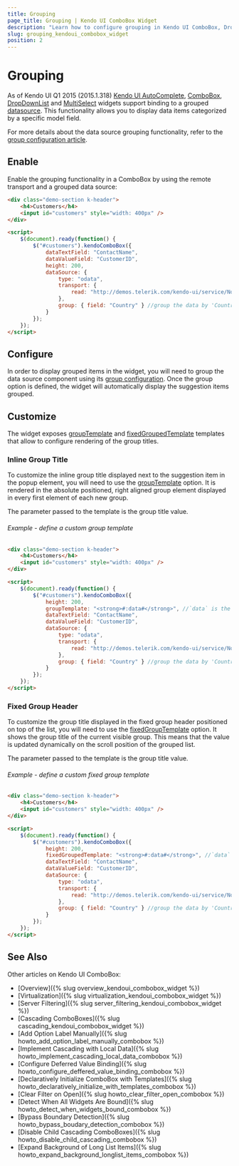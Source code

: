 ```yaml
---
title: Grouping
page_title: Grouping | Kendo UI ComboBox Widget
description: "Learn how to configure grouping in Kendo UI ComboBox, DropDownList, AutoComplete and MultiSelect widgets."
slug: grouping_kendoui_combobox_widget
position: 2
---
```


# Grouping

As of Kendo UI Q1 2015 (2015.1.318) [Kendo UI AutoComplete](http://demos.telerik.com/kendo-ui/autocomplete/index), [ComboBox](http://demos.telerik.com/kendo-ui/combobox/index), [DropDownList](http://demos.telerik.com/kendo-ui/dropdownlist/index) and [MultiSelect](http://demos.telerik.com/kendo-ui/multiselect/index) widgets support binding to a grouped [datasource](http://docs.telerik.com/kendo-ui/framework/datasource/overview). This functionality allows you to display data items categorized by a specific model field. 

For more details about the data source grouping functionality, refer to the [group configuration article](http://docs.telerik.com/kendo-ui/api/javascript/data/datasource#configuration-group).

## Enable

Enable the grouping functionality in a ComboBox by using the remote transport and a grouped data source:

```html
<div class="demo-section k-header">
    <h4>Customers</h4>
    <input id="customers" style="width: 400px" />
</div>

<script>
    $(document).ready(function() {
        $("#customers").kendoComboBox({
            dataTextField: "ContactName",
            dataValueField: "CustomerID",
            height: 200,
            dataSource: {
                type: "odata",
                transport: {
                    read: "http://demos.telerik.com/kendo-ui/service/Northwind.svc/Customers"
                },
                group: { field: "Country" } //group the data by 'Country' field
            }
        });
    });
</script>
```

## Configure

In order to display grouped items in the widget, you will need to group the data source component using its [group configuration](http://docs.telerik.com/kendo-ui/api/javascript/data/datasource#configuration-group). Once the group option is defined, the widget will automatically display the suggestion items grouped.

## Customize

The widget exposes [groupTemplate](http://docs.telerik.com/kendo-ui/api/javascript/ui/combobox#configuration-groupTemplate) and [fixedGroupedTemplate](http://docs.telerik.com/kendo-ui/api/javascript/ui/combobox#configuration-fixedGroupTemplate) templates that allow to configure rendering of the group titles.

### Inline Group Title

To customize the inline group title displayed next to the suggestion item in the popup element, you will need to use the [groupTemplate](http://docs.telerik.com/kendo-ui/api/javascript/ui/combobox#configuration-groupTemplate) option. It is rendered in the absolute positioned, right aligned group element displayed in every first element of each new group.

The parameter passed to the template is the group title value.

###### Example - define a custom group template

```html
<div class="demo-section k-header">
    <h4>Customers</h4>
    <input id="customers" style="width: 400px" />
</div>

<script>
    $(document).ready(function() {
        $("#customers").kendoComboBox({
            height: 200,
            groupTemplate: "<strong>#:data#</strong>", //`data` is the title of the group
            dataTextField: "ContactName",
            dataValueField: "CustomerID",
            dataSource: {
                type: "odata",
                transport: {
                    read: "http://demos.telerik.com/kendo-ui/service/Northwind.svc/Customers"
                },
                group: { field: "Country" } //group the data by 'Country' field
            }
        });
    });
</script>
```

### Fixed Group Header

To customize the group title displayed in the fixed group header positioned on top of the list, you will need to use the [fixedGroupTemplate](http://docs.telerik.com/kendo-ui/api/javascript/ui/combobox#configuration-fixedGroupTemplate) option. It shows the group title of the current visible group. This means that the value is updated dynamically on the scroll position of the grouped list.

The parameter passed to the template is the group title value.

###### Example - define a custom fixed group template

```html
<div class="demo-section k-header">
    <h4>Customers</h4>
    <input id="customers" style="width: 400px" />
</div>

<script>
    $(document).ready(function() {
        $("#customers").kendoComboBox({
            height: 200,
            fixedGroupedTemplate: "<strong>#:data#</strong>", //`data` is the title of the group
            dataTextField: "ContactName",
            dataValueField: "CustomerID",
            dataSource: {
                type: "odata",
                transport: {
                    read: "http://demos.telerik.com/kendo-ui/service/Northwind.svc/Customers"
                },
                group: { field: "Country" } //group the data by 'Country' field
            }
        });
    });
</script>
```

## See Also

Other articles on Kendo UI ComboBox:

* [Overview]({% slug overview_kendoui_combobox_widget %})
* [Virtualization]({% slug virtualization_kendoui_combobox_widget %})
* [Server Filtering]({% slug server_filtering_kendoui_combobox_widget %})
* [Cascading ComboBoxes]({% slug cascading_kendoui_combobox_widget %})
* [Add Option Label Manually]({% slug howto_add_option_label_manually_combobox %})
* [Implement Cascading with Local Data]({% slug howto_implement_cascading_local_data_combobox %})
* [Configure Deferred Value Binding]({% slug howto_configure_deffered_value_binding_combobox %})
* [Declaratively Initialize ComboBox with Templates]({% slug howto_declaratively_initialize_with_templates_combobox %})
* [Clear Filter on Open]({% slug howto_clear_filter_open_combobox %})
* [Detect When All Widgets Are Bound]({% slug howto_detect_when_widgets_bound_combobox %})
* [Bypass Boundary Detection]({% slug howto_bypass_boudary_detection_combobox %})
* [Disable Child Cascading ComboBoxes]({% slug howto_disable_child_cascading_combobox %})
* [Expand Background of Long List Items]({% slug howto_expand_background_longlist_items_combobox %})